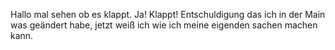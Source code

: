 Hallo mal sehen ob es klappt.
Ja! Klappt!
Entschuldigung das ich in der Main was geändert habe, jetzt weiß ich wie ich meine eigenden sachen machen kann.

